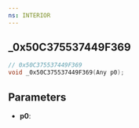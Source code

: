```yaml
---
ns: INTERIOR
---
```

## _0x50C375537449F369

```c
// 0x50C375537449F369
void _0x50C375537449F369(Any p0);
```


## Parameters
* **p0**: 

